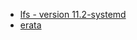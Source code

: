 * [lfs - version 11.2-systemd](http://fr.linuxfromscratch.org/view/lfs-systemd-stable/)
* [erata](https://www.linuxfromscratch.org/lfs/errata/11.2-systemd/)
